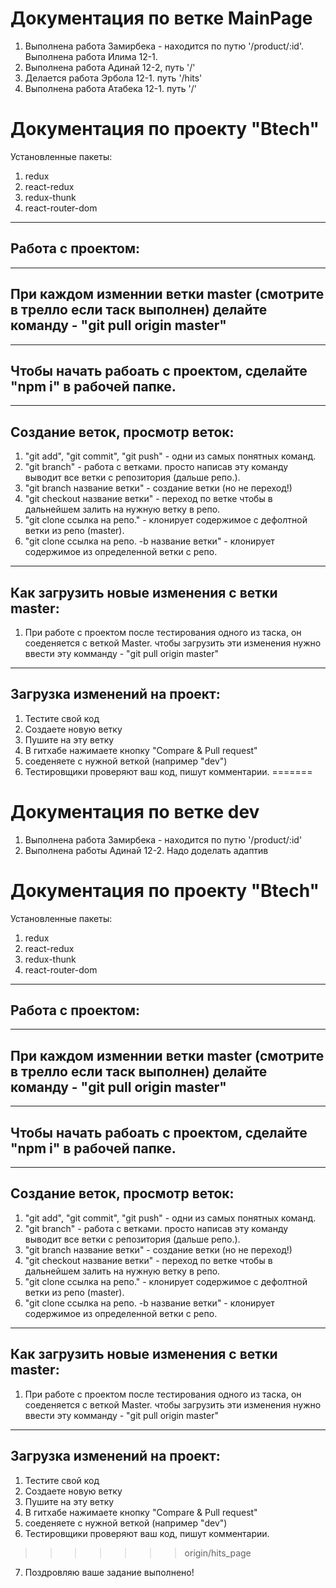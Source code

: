 # Документация по ветке MainPage
1. Выполнена работа Замирбека - находится по путю '/product/:id'. Выполнена работа Илима 12-1.
2. Выполнена работа Адинай 12-2, путь '/'
3. Делается работа Эрбола 12-1. путь '/hits'
4. Выполнена работа Атабека 12-1. путь '/'




# Документация по проекту "Btech"
Установленные пакеты:
1. redux
2. react-redux
3. redux-thunk
4. react-router-dom
***
## Работа с проектом:
***
## При каждом изменнии ветки master (смотрите в трелло если таск выполнен) делайте команду - "git pull origin master"
***
## Чтобы начать рабоать с проектом, сделайте "npm i" в рабочей папке.
***
## Создание веток, просмотр веток:
1. "git add", "git commit", "git push" - одни из самых понятных команд.
2. "git branch" - работа с ветками. просто написав эту команду выводит все ветки с репозитория (дальше репо.). 
3. "git branch название ветки" - создание ветки (но не переход!)
4. "git checkout название ветки" - переход по ветке чтобы в дальнейшем залить на нужную ветку в репо.
5. "git clone ссылка на репо." - клонирует содержимое с дефолтной ветки из репо (master).
6. "git clone ссылка на репо. -b название ветки" - клонирует содержимое из определенной ветки с репо.
***
## Как загрузить новые изменения с ветки master:
1. При работе с проектом после тестирования одного из таска, он соеденяется с веткой Master. чтобы загрузить эти изменения нужно ввести эту комманду - "git pull origin master"
***
## Загрузка изменений на проект:
1. Тестите свой код
2. Создаете новую ветку
3. Пушите на эту ветку
4. В гитхабе нажимаете кнопку "Compare & Pull request"
5. соеденяете с нужной веткой (например "dev")
6. Тестировщики проверяют ваш код, пишут комментарии.
=======
# Документация по ветке dev
1. Выполнена работа Замирбека - находится по путю '/product/:id'
2. Выполнена работы Адинай 12-2. Надо доделать адаптив




# Документация по проекту "Btech"
Установленные пакеты:
1. redux
2. react-redux
3. redux-thunk
4. react-router-dom
***
## Работа с проектом:
***
## При каждом изменнии ветки master (смотрите в трелло если таск выполнен) делайте команду - "git pull origin master"
***
## Чтобы начать рабоать с проектом, сделайте "npm i" в рабочей папке.
***
## Создание веток, просмотр веток:
1. "git add", "git commit", "git push" - одни из самых понятных команд.
2. "git branch" - работа с ветками. просто написав эту команду выводит все ветки с репозитория (дальше репо.). 
3. "git branch название ветки" - создание ветки (но не переход!)
4. "git checkout название ветки" - переход по ветке чтобы в дальнейшем залить на нужную ветку в репо.
5. "git clone ссылка на репо." - клонирует содержимое с дефолтной ветки из репо (master).
6. "git clone ссылка на репо. -b название ветки" - клонирует содержимое из определенной ветки с репо.
***
## Как загрузить новые изменения с ветки master:
1. При работе с проектом после тестирования одного из таска, он соеденяется с веткой Master. чтобы загрузить эти изменения нужно ввести эту комманду - "git pull origin master"
***
## Загрузка изменений на проект:
1. Тестите свой код
2. Создаете новую ветку
3. Пушите на эту ветку
4. В гитхабе нажимаете кнопку "Compare & Pull request"
5. соеденяете с нужной веткой (например "dev")
6. Тестировщики проверяют ваш код, пишут комментарии.
>>>>>>> origin/hits_page
7. Поздровляю ваше задание выполнено!
